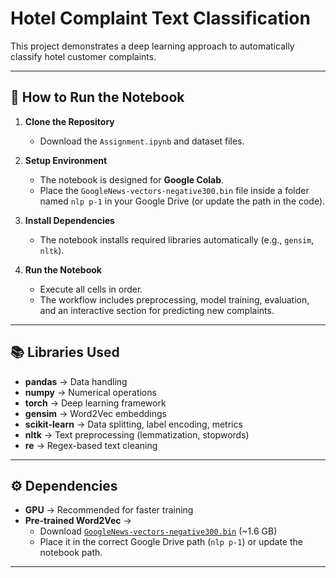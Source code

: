 # Hotel Complaint Text Classification  

This project demonstrates a deep learning approach to automatically classify hotel customer complaints.  

---

## 🚀 How to Run the Notebook  

1. **Clone the Repository**  
   - Download the `Assignment.ipynb` and dataset files.  

2. **Setup Environment**  
   - The notebook is designed for **Google Colab**.  
   - Place the `GoogleNews-vectors-negative300.bin` file inside a folder named `nlp p-1` in your Google Drive (or update the path in the code).  

3. **Install Dependencies**  
   - The notebook installs required libraries automatically (e.g., `gensim`, `nltk`).  

4. **Run the Notebook**  
   - Execute all cells in order.  
   - The workflow includes preprocessing, model training, evaluation, and an interactive section for predicting new complaints.  

---

## 📚 Libraries Used  

- **pandas** → Data handling  
- **numpy** → Numerical operations  
- **torch** → Deep learning framework  
- **gensim** → Word2Vec embeddings  
- **scikit-learn** → Data splitting, label encoding, metrics  
- **nltk** → Text preprocessing (lemmatization, stopwords)  
- **re** → Regex-based text cleaning  

---

## ⚙️ Dependencies  

- **GPU** → Recommended for faster training  
- **Pre-trained Word2Vec** →  
  - Download [`GoogleNews-vectors-negative300.bin`](https://code.google.com/archive/p/word2vec/) (~1.6 GB)  
  - Place it in the correct Google Drive path (`nlp p-1`) or update the notebook path.  

---
